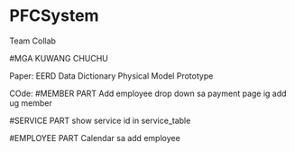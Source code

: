 # PFCSystem
Team Collab

#MGA KUWANG CHUCHU

Paper:
EERD 
Data Dictionary
Physical Model
Prototype



COde:
#MEMBER PART
Add employee drop down sa payment page ig add ug member


#SERVICE PART
show service id in service_table


#EMPLOYEE PART
Calendar sa add employee

